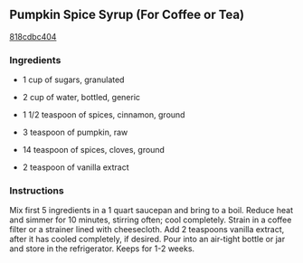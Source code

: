 ## Pumpkin Spice Syrup (For Coffee or Tea)

[818cdbc404](http://www.food.com/recipe/pumpkin-spice-syrup-for-coffee-or-tea-489236)

### Ingredients

 - 1 cup of sugars, granulated

 - 2 cup of water, bottled, generic

 - 1 1/2 teaspoon of spices, cinnamon, ground

 - 3 teaspoon of pumpkin, raw

 - 14 teaspoon of spices, cloves, ground

 - 2 teaspoon of vanilla extract

### Instructions

Mix first 5 ingredients in a 1 quart saucepan and bring to a boil. Reduce heat and simmer for 10 minutes, stirring often; cool completely. Strain in a coffee filter or a strainer lined with cheesecloth. Add 2 teaspoons vanilla extract, after it has cooled completely, if desired. Pour into an air-tight bottle or jar and store in the refrigerator. Keeps for 1-2 weeks.